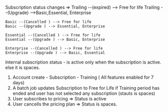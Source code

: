 Subscription status changes =>
    Trailing --(expired) --> Free for life
    Trailing --(Upgrade) -->Basic,Essential, Enterprise

    Basic --(Cancelled ) --> Free for life   
    Basic --(Upgrade ) --> Essential, Enterprise

    Essential --(Cancelled ) --> Free for life   
    Essential --(Upgrade ) --> Basic, Enterprise

    Enterprise --(Cancelled ) --> Free for life   
    Enterprise --(Upgrade ) --> Basic, Essential

Internal subscription status - is active only when the subscription is active. else it is spaces.
1. Account create - Subscription - Training ( All features enabled for 7 days)
2. A batch job updates Subscription to Free for Life if Training period has ended and user has not selected any subscription (stauts is spaces)
3. User subscribes to pricing => Status is active 
4. User cancells the pricing plan =>  Status is spaces.
